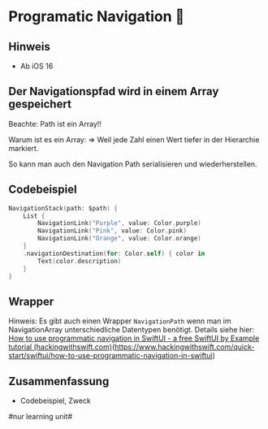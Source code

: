 # Programatic Navigation  🧭

## Hinweis

- Ab iOS 16

## Der Navigationspfad wird in einem Array gespeichert

Beachte: Path ist ein Array!!

Warum ist es ein Array: =\> Weil jede Zahl einen Wert tiefer in der Hierarchie markiert.

So kann man auch den Navigation Path serialisieren und wiederherstellen. 


## Codebeispiel

```swift
NavigationStack(path: $path) {
    List {
        NavigationLink("Purple", value: Color.purple)
        NavigationLink("Pink", value: Color.pink)
        NavigationLink("Orange", value: Color.orange)
    }
    .navigationDestination(for: Color.self) { color in
        Text(color.description)
    }
}
```


## Wrapper

Hinweis: Es gibt auch einen Wrapper `NavigationPath` wenn man im NavigationArray unterschiedliche Datentypen benötigt. Details siehe hier: [How to use programmatic navigation in SwiftUI - a free SwiftUI by Example tutorial (hackingwithswift.com)]()(https://www.hackingwithswift.com/quick-start/swiftui/how-to-use-programmatic-navigation-in-swiftui)

## Zusammenfassung
- Codebeispiel, Zweck



#nur learning unit#